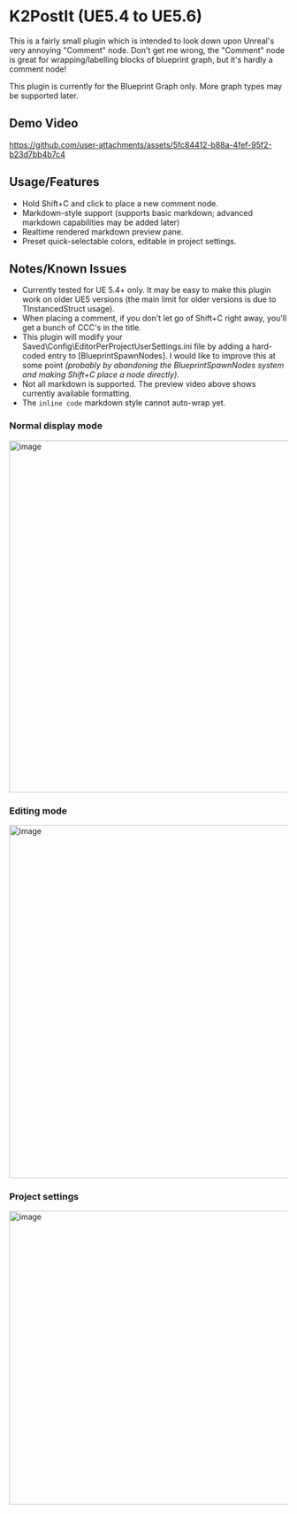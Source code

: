 # K2PostIt (UE5.4 to UE5.6)

This is a fairly small plugin which is intended to look down upon Unreal's very annoying "Comment" node. Don't get me wrong, the "Comment" node is great for wrapping/labelling blocks of blueprint graph, but it's hardly a comment node!

This plugin is currently for the Blueprint Graph only. More graph types may be supported later.

## Demo Video

https://github.com/user-attachments/assets/5fc84412-b88a-4fef-95f2-b23d7bb4b7c4

## Usage/Features
- Hold Shift+C and click to place a new comment node.
- Markdown-style support (supports basic markdown; advanced markdown capabilities may be added later)
- Realtime rendered markdown preview pane.
- Preset quick-selectable colors, editable in project settings.

## Notes/Known Issues
- Currently tested for UE 5.4+ only. It may be easy to make this plugin work on older UE5 versions (the main limit for older versions is due to TInstancedStruct usage).
- When placing a comment, if you don't let go of Shift+C right away, you'll get a bunch of CCC's in the title.
- This plugin will modify your Saved\Config\EditorPerProjectUserSettings.ini file by adding a hard-coded entry to [BlueprintSpawnNodes]. I would like to improve this at some point *(probably by abandoning the BlueprintSpawnNodes system and making Shift+C place a node directly)*.
- Not all markdown is supported. The preview video above shows currently available formatting.
- The `inline code` markdown style cannot auto-wrap yet.
  
### Normal display mode
<img width="768" height="636" alt="image" src="https://github.com/user-attachments/assets/39c3a29e-85cc-45d2-b216-a3afbda98ee3" />

### Editing mode
<img width="1405" height="638" alt="image" src="https://github.com/user-attachments/assets/35d5357f-f48a-4b97-9efc-3882a39f57b6" />

### Project settings
<img width="913" height="531" alt="image" src="https://github.com/user-attachments/assets/88fa0702-bd12-46ea-8d10-07d55f9da884" />
